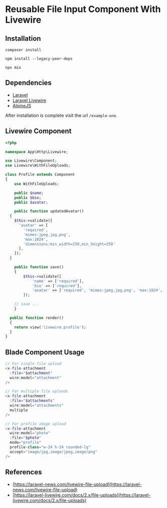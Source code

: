 # Reusable File Input Component With Livewire

## Installation

```
composer install
```

```
npm install --legacy-peer-deps
```

```
npx mix
```

## Dependencies
- [Laravel](https://laravel.com/)
- [Laravel Livewire](https://laravel-livewire.com/)
- [AlpineJS](https://github.com/alpinejs/alpine/)

After installation is complete visit the url ```/example-one```.

## Livewire Component

```php
<?php

namespace App\Http\Livewire;

use Livewire\Component;
use Livewire\WithFileUploads;

class Profile extends Component
{
	use WithFileUploads;

	public $name;
	public $bio;
	public $avatar;

	public function updatedAvatar()
  {
    $this->validate([
      'avatar' => [
        'required', 
        'mimes:jpeg,jpg,png', 
        'max:1024', 
        'dimensions:min_width=250,min_height=250'
      ],
    ]);
  }

	public function save() 
	{
		$this->validate([
			'name' => ['required'],
			'bio' => ['required'],
			'avatar' => ['required', 'mimes:jpeg,jpg,png', 'max:1024', 'dimensions:min_width=250,min_height=250'],
		]);

    // save ...
	}

  public function render()
  {
    return view('livewire.profile');
  }
}
```

## Blade Component Usage

```php
// For single file upload
<x-file-attachment 
  :file="$attachment"
  wire:model="attachment"
/>
```

```php
// For multiple file uploads
<x-file-attachment 
  :file="$attachments"
  wire:model="attachments"
  multiple
/>
```

```php
// For profile image upload
<x-file-attachment 
  wire:model="photo" 
  :file="$photo" 
  mode="profile" 
  profile-class="w-24 h-24 rounded-lg" 
  accept="image/jpg,image/jpeg,image/png"
/>
```

## References

- [https://laravel-news.com/livewire-file-upload](https://laravel-news.com/livewire-file-upload)
- [https://laravel-livewire.com/docs/2.x/file-uploads](https://laravel-livewire.com/docs/2.x/file-uploads)

